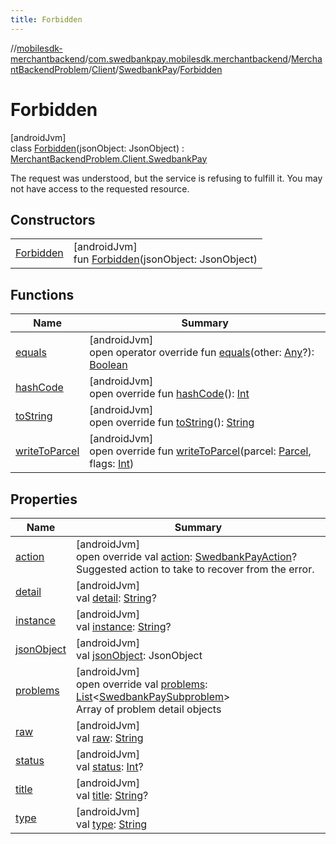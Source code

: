 ```yaml
---
title: Forbidden
---
```

//[mobilesdk-merchantbackend](../../../../../../index.html)/[com.swedbankpay.mobilesdk.merchantbackend](../../../../index.html)/[MerchantBackendProblem](../../../index.html)/[Client](../../index.html)/[SwedbankPay](../index.html)/[Forbidden](index.html)



# Forbidden



[androidJvm]\
class [Forbidden](index.html)(jsonObject: JsonObject) : [MerchantBackendProblem.Client.SwedbankPay](../index.html)

The request was understood, but the service is refusing to fulfill it. You may not have access to the requested resource.



## Constructors


| | |
|---|---|
| [Forbidden](-forbidden.html) | [androidJvm]<br>fun [Forbidden](-forbidden.html)(jsonObject: JsonObject) |


## Functions


| Name | Summary |
|---|---|
| [equals](../../../-server/-unknown/index.html#317480221%2FFunctions%2F1689614965) | [androidJvm]<br>open operator override fun [equals](../../../-server/-unknown/index.html#317480221%2FFunctions%2F1689614965)(other: [Any](https://kotlinlang.org/api/latest/jvm/stdlib/kotlin/-any/index.html)?): [Boolean](https://kotlinlang.org/api/latest/jvm/stdlib/kotlin/-boolean/index.html) |
| [hashCode](../../../-server/-unknown/index.html#-2097273047%2FFunctions%2F1689614965) | [androidJvm]<br>open override fun [hashCode](../../../-server/-unknown/index.html#-2097273047%2FFunctions%2F1689614965)(): [Int](https://kotlinlang.org/api/latest/jvm/stdlib/kotlin/-int/index.html) |
| [toString](../../../-server/-unknown/index.html#2019528184%2FFunctions%2F1689614965) | [androidJvm]<br>open override fun [toString](../../../-server/-unknown/index.html#2019528184%2FFunctions%2F1689614965)(): [String](https://kotlinlang.org/api/latest/jvm/stdlib/kotlin/-string/index.html) |
| [writeToParcel](../../../write-to-parcel.html) | [androidJvm]<br>open override fun [writeToParcel](../../../write-to-parcel.html)(parcel: [Parcel](https://developer.android.com/reference/kotlin/android/os/Parcel.html), flags: [Int](https://kotlinlang.org/api/latest/jvm/stdlib/kotlin/-int/index.html)) |


## Properties


| Name | Summary |
|---|---|
| [action](../action.html) | [androidJvm]<br>open override val [action](../action.html): [SwedbankPayAction](../../../../index.html#853214653%2FClasslikes%2F1689614965)?<br>Suggested action to take to recover from the error. |
| [detail](../../../-server/-unknown/index.html#1929994611%2FProperties%2F1689614965) | [androidJvm]<br>val [detail](../../../-server/-unknown/index.html#1929994611%2FProperties%2F1689614965): [String](https://kotlinlang.org/api/latest/jvm/stdlib/kotlin/-string/index.html)? |
| [instance](../../../-server/-unknown/index.html#-1600398353%2FProperties%2F1689614965) | [androidJvm]<br>val [instance](../../../-server/-unknown/index.html#-1600398353%2FProperties%2F1689614965): [String](https://kotlinlang.org/api/latest/jvm/stdlib/kotlin/-string/index.html)? |
| [jsonObject](../../../-server/-unknown/index.html#301072573%2FProperties%2F1689614965) | [androidJvm]<br>val [jsonObject](../../../-server/-unknown/index.html#301072573%2FProperties%2F1689614965): JsonObject |
| [problems](../problems.html) | [androidJvm]<br>open override val [problems](../problems.html): [List](https://kotlinlang.org/api/latest/jvm/stdlib/kotlin.collections/-list/index.html)&lt;[SwedbankPaySubproblem](../../../../-swedbank-pay-subproblem/index.html)&gt;<br>Array of problem detail objects |
| [raw](../../../-server/-unknown/index.html#1423991054%2FProperties%2F1689614965) | [androidJvm]<br>val [raw](../../../-server/-unknown/index.html#1423991054%2FProperties%2F1689614965): [String](https://kotlinlang.org/api/latest/jvm/stdlib/kotlin/-string/index.html) |
| [status](../../../-server/-unknown/index.html#1109315826%2FProperties%2F1689614965) | [androidJvm]<br>val [status](../../../-server/-unknown/index.html#1109315826%2FProperties%2F1689614965): [Int](https://kotlinlang.org/api/latest/jvm/stdlib/kotlin/-int/index.html)? |
| [title](../../../-server/-unknown/index.html#402428574%2FProperties%2F1689614965) | [androidJvm]<br>val [title](../../../-server/-unknown/index.html#402428574%2FProperties%2F1689614965): [String](https://kotlinlang.org/api/latest/jvm/stdlib/kotlin/-string/index.html)? |
| [type](../../../-server/-unknown/index.html#-542810006%2FProperties%2F1689614965) | [androidJvm]<br>val [type](../../../-server/-unknown/index.html#-542810006%2FProperties%2F1689614965): [String](https://kotlinlang.org/api/latest/jvm/stdlib/kotlin/-string/index.html) |

